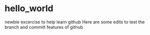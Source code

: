 # hello_world
newbie excercise to help learn github
Here are some edits to test the branch and committ features of github
